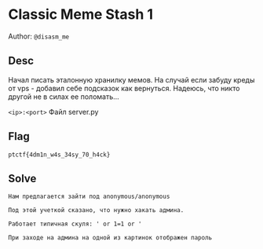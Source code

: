 # Classic Meme Stash 1
Author: `@disasm_me`

## Desc
Начал писать эталонную хранилку мемов. На случай если забуду креды от vps - добавил себе подсказок как вернуться.
Надеюсь, что никто другой не в силах ее поломать...

`<ip>:<port>`
Файл server.py

## Flag

```
ptctf{4dm1n_w4s_34sy_70_h4ck}
```

## Solve
```
Нам предлагается зайти под anonymous/anonymous

Под этой учеткой сказано, что нужно хакать админа.

Работает типичная скуля: ' or 1=1 or '

При заходе на админа на одной из картинок отображен пароль
```
